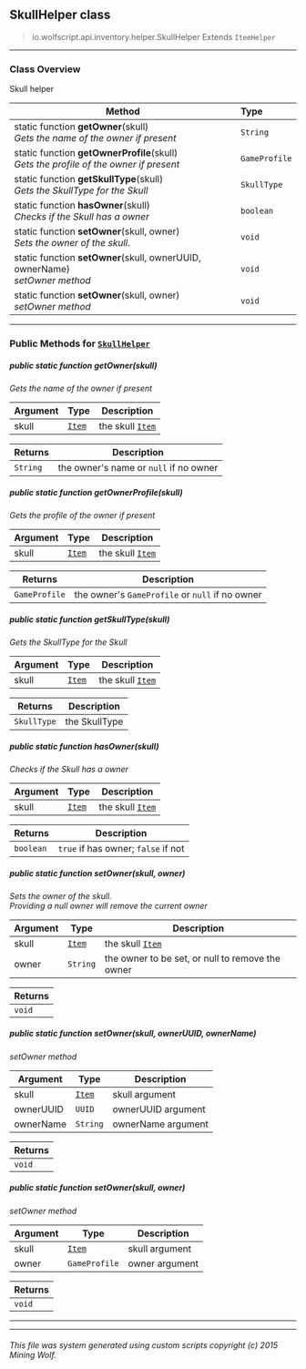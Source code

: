 ## SkullHelper __class__

>io.wolfscript.api.inventory.helper.SkullHelper
>Extends `ItemHelper`

---

### Class Overview

Skull helper

Method | Type   
--- | :--- 
static function __getOwner__(skull) <br> _Gets the name of the owner if present_ | `String`
static function __getOwnerProfile__(skull) <br> _Gets the profile of the owner if present_ | `GameProfile`
static function __getSkullType__(skull) <br> _Gets the SkullType for the Skull_ | `SkullType`
static function __hasOwner__(skull) <br> _Checks if the Skull has a owner_ | `boolean`
static function __setOwner__(skull, owner) <br> _Sets the owner of the skull._ | `void`
static function __setOwner__(skull, ownerUUID, ownerName) <br> _setOwner method_ | `void`
static function __setOwner__(skull, owner) <br> _setOwner method_ | `void`



---


### Public Methods for [`SkullHelper`](SkullHelper.md)

##### <a id='getowner'></a>public static function __getOwner__(skull)

_Gets the name of the owner if present_

Argument | Type | Description  
--- | --- | --- 
skull | [`Item`](../Item.md) | the skull [`Item`](../Item.md)

Returns | Description
--- | --- 
`String` | the owner's name or `null` if no owner


##### <a id='getownerprofile'></a>public static function __getOwnerProfile__(skull)

_Gets the profile of the owner if present_

Argument | Type | Description  
--- | --- | --- 
skull | [`Item`](../Item.md) | the skull [`Item`](../Item.md)

Returns | Description
--- | --- 
`GameProfile` | the owner's `GameProfile` or `null` if no owner


##### <a id='getskulltype'></a>public static function __getSkullType__(skull)

_Gets the SkullType for the Skull_

Argument | Type | Description  
--- | --- | --- 
skull | [`Item`](../Item.md) | the skull [`Item`](../Item.md)

Returns | Description
--- | --- 
`SkullType` | the SkullType


##### <a id='hasowner'></a>public static function __hasOwner__(skull)

_Checks if the Skull has a owner_

Argument | Type | Description  
--- | --- | --- 
skull | [`Item`](../Item.md) | the skull [`Item`](../Item.md)

Returns | Description
--- | --- 
`boolean` | `true` if has owner; `false` if not


##### <a id='setowner'></a>public static function __setOwner__(skull, owner)

_Sets the owner of the skull.<br> Providing a null owner will remove the current owner_

Argument | Type | Description  
--- | --- | --- 
skull | [`Item`](../Item.md) | the skull [`Item`](../Item.md)
owner | `String` | the owner to be set, or null to remove the owner

Returns | 
--- | 
`void` |


##### <a id='setowner'></a>public static function __setOwner__(skull, ownerUUID, ownerName)

_setOwner method_

Argument | Type | Description  
--- | --- | --- 
skull | [`Item`](../Item.md) | skull argument
ownerUUID | `UUID` | ownerUUID argument
ownerName | `String` | ownerName argument

Returns | 
--- | 
`void` |


##### <a id='setowner'></a>public static function __setOwner__(skull, owner)

_setOwner method_

Argument | Type | Description  
--- | --- | --- 
skull | [`Item`](../Item.md) | skull argument
owner | `GameProfile` | owner argument

Returns | 
--- | 
`void` |


---
---


###### This file was system generated using custom scripts copyright (c) 2015 Mining Wolf.
	

